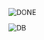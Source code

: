 ![DONE](https://user-images.githubusercontent.com/66948966/84752088-fd38d600-afc5-11ea-8509-1555a2449acf.PNG)

![DB](https://user-images.githubusercontent.com/66948966/86387170-6fced480-bc9b-11ea-960d-2a23ec3ae904.PNG)
